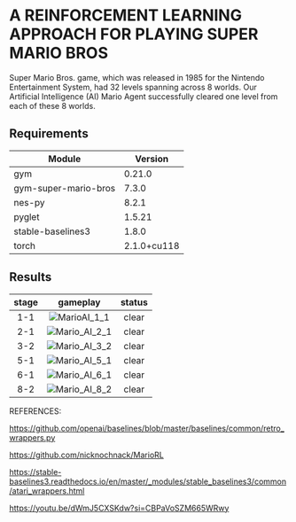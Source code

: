 # A REINFORCEMENT LEARNING APPROACH FOR PLAYING SUPER MARIO BROS

Super Mario Bros. game, which was released in 1985 for the Nintendo Entertainment
System, had 32 levels spanning across 8 worlds. Our Artificial Intelligence (AI)
Mario Agent successfully cleared one level from each of these 8 worlds. 

## Requirements

| Module               | Version |
|----------------------|---------|
| gym                  | 0.21.0  |
| gym-super-mario-bros | 7.3.0   |
| nes-py               | 8.2.1   |
| pyglet               | 1.5.21  |
| stable-baselines3    | 1.8.0   |
| torch                | 2.1.0+cu118  |

## Results

| stage | gameplay | status |
|:-:|:-:|:-:|
| 1-1 | ![MarioAI_1_1](https://github.com/CodeWithCharan/AI-Mario/assets/106027109/5c9c5e37-380e-4119-b701-dbda65825aaf) | clear |
| 2-1 | ![Mario_AI_2_1](https://github.com/CodeWithCharan/AI-Mario/assets/106027109/f1e87dc0-80e7-418c-bc57-45c4e2bef87a) | clear |
| 3-2 | ![Mario_AI_3_2](https://github.com/CodeWithCharan/AI-Mario/assets/106027109/0e43e0bb-83aa-47b6-8021-42ef0e02d4b4) | clear |
| 5-1 | ![Mario_AI_5_1](https://github.com/CodeWithCharan/AI-Mario/assets/106027109/fe319f90-371e-4188-9dbd-55e786ae16bb) | clear |
| 6-1 | ![Mario_AI_6_1](https://github.com/CodeWithCharan/AI-Mario/assets/106027109/589b1ac3-a7a2-4969-a89e-f7c4e53e4a98) | clear |
| 8-2 | ![Mario_AI_8_2](https://github.com/CodeWithCharan/AI-Mario/assets/106027109/598bbd49-432d-418a-8cc7-9bd3b2ae674c) | clear |

REFERENCES:

https://github.com/openai/baselines/blob/master/baselines/common/retro_wrappers.py

https://github.com/nicknochnack/MarioRL

https://stable-baselines3.readthedocs.io/en/master/_modules/stable_baselines3/common/atari_wrappers.html

https://youtu.be/dWmJ5CXSKdw?si=CBPaVoSZM665WRwy
